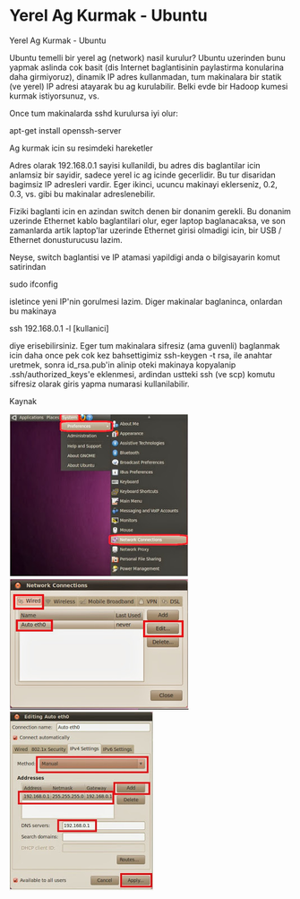 # Yerel Ag Kurmak - Ubuntu




Yerel Ag Kurmak - Ubuntu




Ubuntu temelli bir yerel ag (network) nasil kurulur? Ubuntu uzerinden bunu yapmak aslinda cok basit (dis Internet baglantisinin paylastirma konularina daha girmiyoruz), dinamik IP adres kullanmadan, tum makinalara bir statik (ve yerel) IP adresi atayarak bu ag kurulabilir. Belki evde bir Hadoop kumesi kurmak istiyorsunuz, vs.

Once tum makinalarda sshd kurulursa iyi olur:

apt-get install openssh-server

Ag kurmak icin su resimdeki hareketler










Adres olarak 192.168.0.1 sayisi kullanildi, bu adres dis baglantilar icin anlamsiz bir sayidir, sadece yerel ic ag icinde gecerlidir. Bu tur disaridan bagimsiz IP adresleri vardir. Eger ikinci, ucuncu makinayi eklerseniz, 0.2, 0.3, vs. gibi bu makinalar adreslenebilir.

Fiziki baglanti icin en azindan switch denen bir donanim gerekli. Bu donanim uzerinde Ethernet kablo baglantilari olur, eger laptop baglanacaksa, ve son zamanlarda artik laptop'lar uzerinde Ethernet girisi olmadigi icin, bir USB / Ethernet donusturucusu lazim. 

Neyse, switch baglantisi ve IP atamasi yapildigi anda o bilgisayarin komut satirindan

sudo ifconfig

isletince yeni IP'nin gorulmesi lazim. Diger makinalar baglaninca, onlardan bu makinaya

ssh 192.168.0.1 -l [kullanici]

diye erisebilirsiniz. Eger tum  makinalara sifresiz (ama guvenli) baglanmak icin daha once pek cok kez bahsettigimiz ssh-keygen -t rsa, ile anahtar uretmek, sonra id_rsa.pub'in alinip oteki makinaya kopyalanip .ssh/authorized_keys'e eklenmesi, ardindan ustteki ssh (ve scp) komutu sifresiz olarak giris yapma numarasi kullanilabilir.

Kaynak





![](550px-1-169.jpg)
![](2-100.jpg)
![](4-51.jpg)
